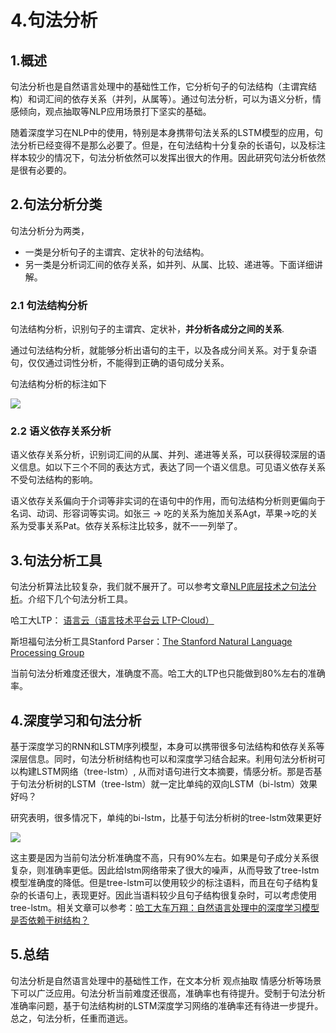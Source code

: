 # 4.句法分析

## **1.概述**

句法分析也是自然语言处理中的基础性工作，它分析句子的句法结构（主谓宾结构）和词汇间的依存关系（并列，从属等）。通过句法分析，可以为语义分析，情感倾向，观点抽取等NLP应用场景打下坚实的基础。

随着深度学习在NLP中的使用，特别是本身携带句法关系的LSTM模型的应用，句法分析已经变得不是那么必要了。但是，在句法结构十分复杂的长语句，以及标注样本较少的情况下，句法分析依然可以发挥出很大的作用。因此研究句法分析依然是很有必要的。

## **2.句法分析分类**

句法分析分为两类，
- 一类是分析句子的主谓宾、定状补的句法结构。
- 另一类是分析词汇间的依存关系，如并列、从属、比较、递进等。下面详细讲解。

### **2.1 句法结构分析**

句法结构分析，识别句子的主谓宾、定状补，**并分析各成分之间的关系**.

通过句法结构分析，就能够分析出语句的主干，以及各成分间关系。对于复杂语句，仅仅通过词性分析，不能得到正确的语句成分关系。

句法结构分析的标注如下

![](image/image_0FMBp4fbBs.png)

### **2.2 语义依存关系分析**

语义依存关系分析，识别词汇间的从属、并列、递进等关系，可以获得较深层的语义信息。如以下三个不同的表达方式，表达了同一个语义信息。可见语义依存关系不受句法结构的影响。

语义依存关系偏向于介词等非实词的在语句中的作用，而句法结构分析则更偏向于名词、动词、形容词等实词。如张三 -> 吃的关系为施加关系Agt，苹果->吃的关系为受事关系Pat。依存关系标注比较多，就不一一列举了。

## **3.句法分析工具**

句法分析算法比较复杂，我们就不展开了。可以参考文章[NLP底层技术之句法分析](https://blog.csdn.net/qq_28031525/article/details/79187080 "NLP底层技术之句法分析")。介绍下几个句法分析工具。

哈工大LTP： [语言云（语言技术平台云 LTP-Cloud）](https://www.ltp-cloud.com/ "语言云（语言技术平台云 LTP-Cloud）")

斯坦福句法分析工具Stanford Parser：[The Stanford Natural Language Processing Group](https://nlp.stanford.edu/software/lex-parser.shtml "The Stanford Natural Language Processing Group")

当前句法分析难度还很大，准确度不高。哈工大的LTP也只能做到80%左右的准确率。

## **4.深度学习和句法分析**

基于深度学习的RNN和LSTM序列模型，本身可以携带很多句法结构和依存关系等深层信息。同时，句法分析树结构也可以和深度学习结合起来。利用句法分析树可以构建LSTM网络（tree-lstm）, 从而对语句进行文本摘要，情感分析。那是否基于句法分析树的LSTM（tree-lstm）就一定比单纯的双向LSTM（bi-lstm）效果好吗？

研究表明，很多情况下，单纯的bi-lstm，比基于句法分析树的tree-lstm效果更好

![](image/image_qmnRnNmiSj.png)

这主要是因为当前句法分析准确度不高，只有90%左右。如果是句子成分关系很复杂，则准确率更低。因此给lstm网络带来了很大的噪声，从而导致了tree-lstm模型准确度的降低。但是tree-lstm可以使用较少的标注语料，而且在句子结构复杂的长语句上，表现更好。因此当语料较少且句子结构很复杂时，可以考虑使用tree-lstm。相关文章可以参考：[哈工大车万翔：自然语言处理中的深度学习模型是否依赖于树结构？](https://mp.weixin.qq.com/s?__biz=MzIxMjAzNDY5Mg==\&mid=209300177\&idx=1\&sn=4d24467ee27da15ae05effaa0ded9332\&scene=2\&srcid=1015LyJAMxAtArMzdyKyIRHh\&from=timeline\&isappinstalled=0#rd "哈工大车万翔：自然语言处理中的深度学习模型是否依赖于树结构？")

## **5.总结**

句法分析是自然语言处理中的基础性工作，在文本分析 观点抽取 情感分析等场景下可以广泛应用。句法分析当前难度还很高，准确率也有待提升。受制于句法分析准确率问题，基于句法结构树的LSTM深度学习网络的准确率还有待进一步提升。总之，句法分析，任重而道远。
